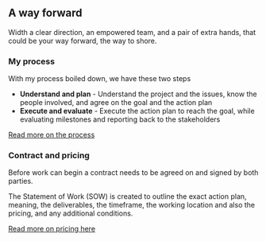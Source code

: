 ## A way forward
Width a clear direction, an empowered team, and a pair of extra hands, that could be your way forward, the way to shore.

### My process
With my process boiled down, we have these two steps
- **Understand and plan** - Understand the project and the issues, know the people involved, and agree on the goal and the action plan
- **Execute and evaluate** - Execute the action plan to reach the goal, while evaluating milestones and reporting back to the stakeholders

[Read more on the process](/process)

### Contract and pricing
Before work can begin a contract needs to be agreed on and signed by both parties.

The Statement of Work (SOW) is created to outline the exact action plan, meaning, the deliverables, the timeframe, the working location and also the pricing, and any additional conditions.

[Read more on pricing here](/pricing)